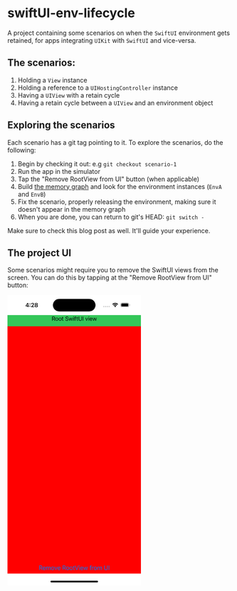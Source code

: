 # swiftUI-env-lifecycle

A project containing some scenarios on when the `SwiftUI` environment gets retained, for 
apps integrating `UIKit` with `SwiftUI` and vice-versa.

## The scenarios:

1. Holding a `View` instance
2. Holding a reference to a `UIHostingController` instance 
3. Having a `UIView` with a retain cycle
4. Having a retain cycle between a `UIView` and an environment object

## Exploring the scenarios

Each scenario has a git tag pointing to it. To explore the scenarios, do the following:

1. Begin by checking it out: e.g `git checkout scenario-1`
2. Run the app in the simulator
3. Tap the "Remove RootView from UI" button (when applicable)
4. Build [the memory graph](https://developer.apple.com/documentation/xcode/gathering-information-about-memory-use#Inspect-the-debug-memory-graph) and look for the environment instances (`EnvA` and `EnvB`)
5. Fix the scenario, properly releasing the environment, making sure it doesn't appear in the memory graph
6. When you are done, you can return to git's HEAD: `git switch -`

Make sure to check this blog post as well. It'll guide your experience.

## The project UI

Some scenarios might require you to remove the SwiftUI views from the screen. You can do this by 
tapping at the "Remove RootView from UI" button:

<img src="exploring-env-lifecycle.png" width=300px />
